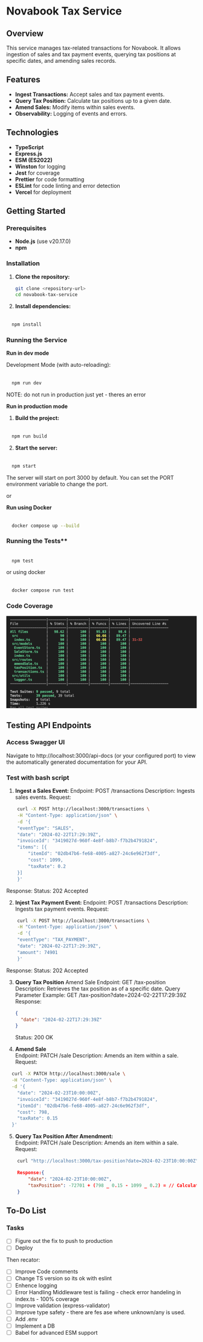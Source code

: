 # Novabook Tax Service

## Overview

This service manages tax-related transactions for Novabook. It allows ingestion of sales and tax payment events, querying tax positions at specific dates, and amending sales records.

## Features

- **Ingest Transactions:** Accept sales and tax payment events.
- **Query Tax Position:** Calculate tax positions up to a given date.
- **Amend Sales:** Modify items within sales events.
- **Observability:** Logging of events and errors.

## Technologies

- **TypeScript**
- **Express.js**
- **ESM (ES2022)**
- **Winston** for logging
- **Jest** for coverage
- **Prettier** for code formatting
- **ESLint** for code linting and error detection
- **Vercel** for deployment

## Getting Started

### Prerequisites

- **Node.js** (use v20.17.0)
- **npm**

### Installation

1. **Clone the repository:**

   ```bash
   git clone <repository-url>
   cd novabook-tax-service

   ```

2. **Install dependencies:**

```bash

  npm install

```

### Running the Service

**Run in dev mode**

Development Mode (with auto-reloading):

```bash

  npm run dev

```

NOTE: do not run in production just yet - theres an error

**Run in production mode**

1. **Build the project:**

```bash

  npm run build

```

2. **Start the server:**

```bash

  npm start

```

The server will start on port 3000 by default. You can set the PORT environment variable to change the port.

or

**Run using Docker**

```bash

  docker compose up --build

```

### Running the Tests\*\*

```bash

  npm test

```

or using docker

```bash

  docker compose run test

```

### Code Coverage

![Screenshot 1](coverage.png)

## Testing API Endpoints

### Access Swagger UI

Navigate to http://localhost:3000/api-docs (or your configured port) to view the automatically generated documentation for your API.

### Test with bash script

1. **Ingest a Sales Event:**
   Endpoint: POST /transactions
   Description: Ingests sales events.
   Request:

```bash
    curl -X POST http://localhost:3000/transactions \
    -H "Content-Type: application/json" \
    -d '{
    "eventType": "SALES",
    "date": "2024-02-22T17:29:39Z",
    "invoiceId": "3419027d-960f-4e8f-b8b7-f7b2b4791824",
    "items": [{
        "itemId": "02db47b6-fe68-4005-a827-24c6e962f3df",
        "cost": 1099,
        "taxRate": 0.2
    }]
    }'
```

Response:
Status: 202 Accepted

2. **Injest Tax Payment Event:**
   Endpoint: POST /transactions
   Description: Ingests tax payment events.
   Request:

```bash
    curl -X POST http://localhost:3000/transactions \
    -H "Content-Type: application/json" \
    -d '{
    "eventType": "TAX_PAYMENT",
    "date": "2024-02-22T17:29:39Z",
    "amount": 74901
    }'
```

Response:
Status: 202 Accepted

3. **Query Tax Position** Amend Sale
   Endpoint: GET /tax-position
   Description: Retrieves the tax position as of a specific date.
   Query Parameter Example: GET /tax-position?date=2024-02-22T17:29:39Z
   Response:

   ```json
   {
     "date": "2024-02-22T17:29:39Z"
   }
   ```

   Status: 200 OK

4. **Amend Sale**  
   Endpoint: PATCH /sale
   Description: Amends an item within a sale.
   Request:

```bash
  curl -X PATCH http://localhost:3000/sale \
  -H "Content-Type: application/json" \
  -d '{
    "date": "2024-02-23T10:00:00Z",
    "invoiceId": "3419027d-960f-4e8f-b8b7-f7b2b4791824",
    "itemId": "02db47b6-fe68-4005-a827-24c6e962f3df",
    "cost": 798,
    "taxRate": 0.15
  }'
```

5. **Query Tax Position After Amendment:**  
   Endpoint: PATCH /sale
   Description: Amends an item within a sale.
   Request:

```bash
    curl "http://localhost:3000/tax-position?date=2024-02-23T10:00:00Z"
```

```json
    Response:{
        "date": "2024-02-23T10:00:00Z",
        "taxPosition": -72701 + (798 _ 0.15 - 1099 _ 0.2) = // Calculate accordingly
    }
```

## To-Do List

### Tasks

- [ ] Figure out the fix to push to production
- [ ] Deploy

Then recator:

- [ ] Improve Code comments
- [ ] Change TS version so its ok with eslint
- [ ] Enhence logging
- [ ] Error Handling Middleware test is failing - check error handeling in index.ts - 100% coverage
- [ ] Improve validation (express-validator)
- [ ] Improve type safety - there are fes ase where unknown/any is used.
- [ ] Add .env
- [ ] Implement a DB
- [ ] Babel for advanced ESM support
